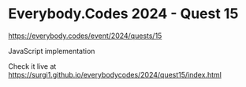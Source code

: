 # Everybody.Codes 2024 - Quest 15

https://everybody.codes/event/2024/quests/15

JavaScript implementation

Check it live at https://surgi1.github.io/everybodycodes/2024/quest15/index.html